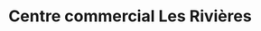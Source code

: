 ---
title: "Centre commercial Les Rivières"
url: /trois-rivieres/centre-commercial-les-rivieres/
shop: Einkaufszentrum
---